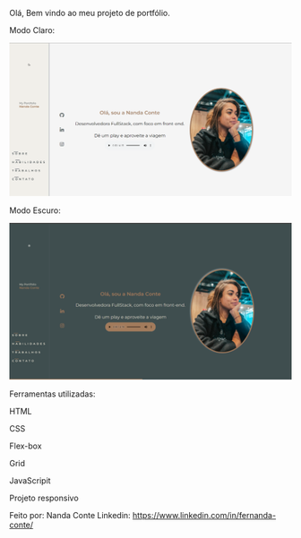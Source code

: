 
Olá, Bem vindo ao meu projeto de portfólio.

Modo Claro:

![Claro](https://github.com/nandaconte/portifolio/blob/1d948bf39616282c65a45d59d99ab21f033ac374/bright.png)

Modo Escuro:

![Escuro](https://github.com/nandaconte/portifolio/blob/c71e796fa45ad50f07db9ebc9101ebf38720e17f/dark.png)

Ferramentas utilizadas:

HTML

CSS

Flex-box

Grid

JavaScripit

Projeto responsivo

Feito por:
Nanda Conte
Linkedin: https://www.linkedin.com/in/fernanda-conte/
